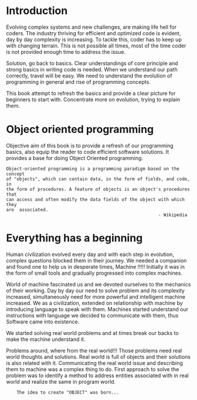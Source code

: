 # Introduction

Evolving complex systems and new challenges, are making life hell for coders. The industry thriving for efficient and optimized code is evident, day by day complexity is increasing. To tackle this, coder has to keep up with changing terrain. This is not possible all times, most of the time coder is not provided enough time to address the issue.

Solution, go back to basics. Clear understandings of core principle and strong basics in writing code is needed. When we understand our path correctly, travel will be easy. We need to understand the evolution of programming in general and rise of programming concepts.

This book attempt to refresh the basics and provide a clear picture for beginners to start with. Concentrate more on evolution, trying to explain them.

# Object oriented programming

Objective aim of this book is to provide a refresh of our programming basics, also equip the reader to code efficient software solutions. It provides a base for doing Object Oriented programming.


```
Object-oriented programming is a programming paradigm based on the concept
of "objects", which can contain data, in the form of fields, and code, in
the form of procedures. A feature of objects is an object's procedures that
can access and often modify the data fields of the object with which they
are  associated.                                                                             
                                                          - Wikipedia
```

# Everything has a beginning

Human civilization evolved every day and with each step in evolution, complex questions blocked them in their journey. We needed a companion and found one to help us in desperate times, Machine !!!!!
Initially it was in the form of small tools and gradually progressed into complex machines.

World of machine fascinated us and we devoted ourselves to the mechanics of their working. Day by day our need to solve problem and its complexity increased, simultaneously need for more powerful and intelligent machine increased. We as a civilization, extended on relationship with machine by introducing language to speak with them. Machines started understand our instructions with language we decided to communicate with them, thus Software came into existence.

We started solving real world problems and at times break our backs to make the machine understand it.

Problems around, where from the real world!!!
Those problems need real world thoughts and solutions. Real world is full of objects and their solutions is also related with it. Communicating the real world issue and describing them to machine was a complex thing to do. First approach to solve the problem was to identify a method to address entities associated with in real world and realize the same in program world.

        The idea to create "OBJECT" was born...
